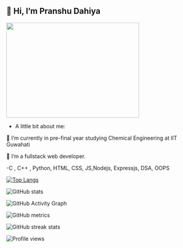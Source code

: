 
## 👋 Hi, I’m Pranshu Dahiya


<img src="https://i.pinimg.com/originals/97/e9/4d/97e94d340c2cd2504c6e25b74fb3dd8a.gif" width="350" height="250"/>

-  A little bit about me:

🔭 I’m currently in pre-final year studying Chemical Engineering at IIT Guwahati

🌱 I’m a fullstack web developer.

-C , C++ , Python, HTML, CSS, JS,Nodejs, Expressjs, DSA, OOPS


[![Top Langs](https://github-readme-stats.vercel.app/api/top-langs/?username=PDahiya123)](https://github.com/anuraghazra/github-readme-stats)

![GitHub stats](https://github-readme-stats.vercel.app/api?username=PDahiya123&show_icons=true)  

![GitHub Activity Graph](https://activity-graph.herokuapp.com/graph?username=PDahiya123)  

![GitHub metrics](https://metrics.lecoq.io/PDahiya123)  

![GitHub streak stats](https://github-readme-streak-stats.herokuapp.com/?user=PDahiya123)  

![Profile views](https://gpvc.arturio.dev/PDahiya123) 

<!-- 
**PDahiya123/PDahiya123** is a ✨ _special_ ✨ repository because its `README.md` (this file) appears on your GitHub profile.
 -->



